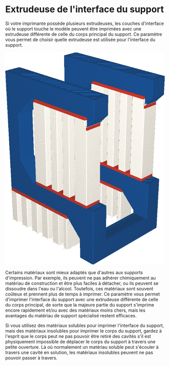 Extrudeuse de l'interface du support
====
Si votre imprimante possède plusieurs extrudeuses, les couches d'interface où le support touche le modèle peuvent être imprimées avec une extrudeuse différente de celle du corps principal du support. Ce paramètre vous permet de choisir quelle extrudeuse est utilisée pour l'interface du support.

![L'interface de support est imprimée en rouge, mais le corps principal en blanc](../../../articles/images/support_interface_extruder_nr.png)

Certains matériaux sont mieux adaptés que d'autres aux supports d'impression. Par exemple, ils peuvent ne pas adhérer chimiquement au matériau de construction et être plus faciles à détacher, ou ils peuvent se dissoudre dans l'eau ou l'alcool. Toutefois, ces matériaux sont souvent coûteux et prennent plus de temps à imprimer. Ce paramètre vous permet d'imprimer l'interface du support avec une extrudeuse différente de celle du corps principal, de sorte que la majeure partie du support s'imprime encore rapidement et/ou avec des matériaux moins chers, mais les avantages du matériau de support spécialisé restent efficaces.

Si vous utilisez des matériaux solubles pour imprimer l'interface du support, mais des matériaux insolubles pour imprimer le corps du support, gardez à l'esprit que le corps peut ne pas pouvoir être retiré des cavités s'il est physiquement impossible de déplacer le corps du support à travers une petite ouverture. Là où normalement un matériau soluble peut s'écouler à travers une cavité en solution, les matériaux insolubles peuvent ne pas pouvoir passer à travers.
